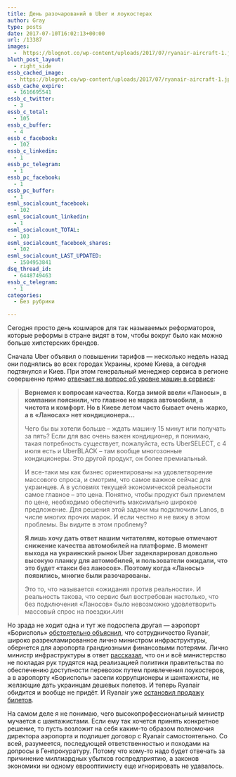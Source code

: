 ```yaml
---
title: День разочарований в Uber и лоукостерах
author: Gray
type: posts
date: 2017-07-10T16:02:13+00:00
url: /13387
images:
  -  https://blognot.co/wp-content/uploads/2017/07/ryanair-aircraft-1.jpg
bluth_post_layout:
  - right_side
essb_cached_image:
  - https://blognot.co/wp-content/uploads/2017/07/ryanair-aircraft-1.jpg
essb_cache_expire:
  - 1616695541
essb_c_twitter:
  - 3
essb_c_total:
  - 105
essb_c_buffer:
  - 4
essb_c_facebook:
  - 102
essb_c_linkedin:
  - 1
essb_pc_telegram:
  - 1
essb_pc_facebook:
  - 1
essb_pc_buffer:
  - 1
esml_socialcount_facebook:
  - 102
esml_socialcount_linkedin:
  - 1
esml_socialcount_TOTAL:
  - 103
esml_socialcount_facebook_shares:
  - 102
esml_socialcount_LAST_UPDATED:
  - 1504953841
dsq_thread_id:
  - 6448749463
essb_c_telegram:
  - 1
categories:
  - Без рубрики

---
```








Сегодня просто день кошмаров для так называемых реформаторов, которые реформы в стране видят в том, чтобы вокруг было как можно больше хипстерских брендов.

Сначала Uber объявил о повышении тарифов — несколько недель назад они поднялись во всех городах Украины, кроме Киева, а сегодня подтянулся и Киев. При этом генеральный менеджер сервиса в регионе совершенно прямо [отвечает на вопрос об уровне машин в сервисе][1]:

> **Вернемся к вопросам качества. Когда зимой ввели «Ланосы», в компании пояснили, что главное не марка автомобиля, а чистота и комфорт. Но в Киеве летом часто бывает очень жарко, а в «Ланосах» нет кондиционера…**
> 
> Чего бы вы хотели больше – ждать машину 15 минут или получать за пять? Если для вас очень важен кондиционер, я понимаю, такая потребность существует, пожалуйста, есть UberSELECT, с 4 июля есть и UberBLACK – там вообще многозонные кондиционеры. Это другой продукт, он более премиальный.
> 
> И все-таки мы как бизнес ориентированы на удовлетворение массового спроса, и смотрим, что самое важное сейчас для украинцев. А в условиях текущей экономической реальности самое главное – это цена. Понятно, чтобы продукт был приемлем по цене, необходимо обеспечить максимально широкое предложение. Для решения этой задачи мы подключили Lanos, в числе многих прочих марок. И если честно я не вижу в этом проблемы. Вы видите в этом проблему?
> 
> **Я лишь хочу дать ответ нашим читателям, которые отмечают снижение качества автомобилей на платформе. В момент выхода на украинский рынок Uber задекларировал довольно высокую планку для автомобилей, и пользователи ожидали, что это будет «такси без ланосов». Поэтому когда «Ланосы» появились, многие были разочарованы.**
> 
> Это то, что называется «ожидания против реальности». И реальность такова, что сервис был востребован настолько, что без подключения «Ланосов» было невозможно удовлетворить массовый спрос на поездки.<small>АИН</small>

Но зрада не ходит одна и тут же подоспела другая — аэропорт &#171;Борисполь&#187; [обстоятельно объяснил][2], что сотрудничество Ryanair, широко разрекламированное лично министром инфраструктуры, обернется для аэропорта грандиозными финансовыми потерями. Лично министр инфраструктуры в ответ [рассказал][3], что он и всё министерство не покладая рук трудятся над реализацией политики правительства по обеспечению доступности перевозок путем привлечения лоукостеров, а в аэропорту &#171;Борисполь&#187; засели коррупционеры и шантажисты, не желающие дать украинцам дешевых полетов. И теперь Ryanair обидится и вообще не придёт. И Ryanair уже [остановил продажу билетов][4].

На самом деле я не понимаю, чего высокопрофессиональный министр мучается с шантажистами. Если ему так хочется принять конкретное решение, то пусть возложит на себя каким-то образом полномочия директора аэропорта и подпишет договор с Ryanair самостоятельно. Со всей, разумеется, последующей ответственностью и походами на допросы в Генпрокуратуру. Потому что кому-то надо будет отвечать за причинение миллиардных убытков госпредприятию, а законов экономики ни одному еврооптимисту еще игнорировать не удавалось.

 [1]: https://ain.ua/2017/07/10/aleksej-stax-uber-interview
 [2]: http://biz.liga.net/all/transport/novosti/3700763-sdelka-c-ryanair-na-grani-provala-borispol-obyasnil-prichiny.htm
 [3]: https://www.facebook.com/volodymyr.omelyan/posts/10155002584943439
 [4]: http://biz.liga.net/all/transport/novosti/3700817-ryanair-ostanovil-prodazhu-biletov-v-ukrainu.htm
